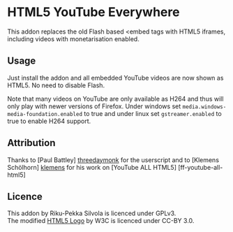 # HTML5 YouTube Everywhere #

This addon replaces the old Flash based &lt;embed tags with HTML5 iframes,
including videos with monetarisation enabled.

## Usage ##

Just install the addon and all embedded YouTube videos are now shown as HTML5. 
No need to disable Flash.

Note that many videos on YouTube are only available as H264 and thus will only
play with newer versions of Firefox.
Under windows set `media.windows-media-foundation.enabled` to true and under 
linux set `gstreamer.enabled` to true to enable H264 support.

## Attribution ##

Thanks to [Paul Battley] [threedaymonk] for the userscript and to [Klemens 
Schölhorn] [klemens] for his work on [YouTube ALL HTML5] [ff-youtube-all-html5]

## Licence ##

This addon by Riku-Pekka Silvola is licenced under GPLv3.<br />
The modified [HTML5 Logo][w3c] by W3C is licenced under CC-BY 3.0.

[w3c]: http://www.w3.org/html/logo/
[threedaymonk]: https://github.com/threedaymonk
[klemens]: https://github.com/klemens
[ff-youtube-all-html]: https://github.com/klemens/ff-youtube-all-html5
